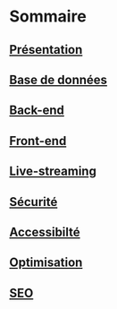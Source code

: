 # Sommaire

## [Présentation](présentation.md)
## [Base de données](base_de_donées.md)
## [Back-end](backend.md)
## [Front-end](frontend.md)
## [Live-streaming](live_streaming.md)
## [Sécurité](sécurité.md)
## [Accessibilté](accessibilité.md)
## [Optimisation](optimisation.md)
## [SEO](SEO.md)


